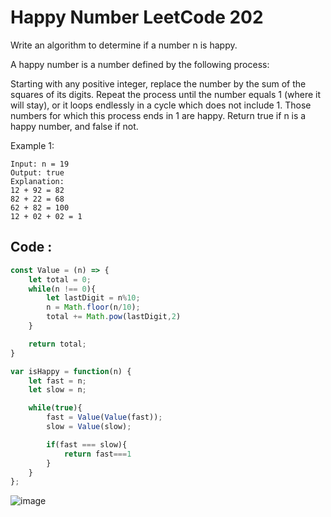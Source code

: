 # Happy Number LeetCode 202
 
Write an algorithm to determine if a number n is happy.

A happy number is a number defined by the following process:

Starting with any positive integer, replace the number by the sum of the squares of its digits.
Repeat the process until the number equals 1 (where it will stay), or it loops endlessly in a cycle which does not include 1.
Those numbers for which this process ends in 1 are happy.
Return true if n is a happy number, and false if not.

 

Example 1:
```
Input: n = 19
Output: true
Explanation:
12 + 92 = 82
82 + 22 = 68
62 + 82 = 100
12 + 02 + 02 = 1
```

## Code : 
```Javascript
const Value = (n) => {
    let total = 0;
    while(n !== 0){
        let lastDigit = n%10;
        n = Math.floor(n/10);
        total += Math.pow(lastDigit,2)
    }

    return total;
}

var isHappy = function(n) {
    let fast = n;
    let slow = n;

    while(true){
        fast = Value(Value(fast));
        slow = Value(slow);

        if(fast === slow){
            return fast===1
        }
    }
};
```
![image](https://user-images.githubusercontent.com/96117746/226189576-1989898f-19fd-4997-b124-ab2b70d5e86d.png)
